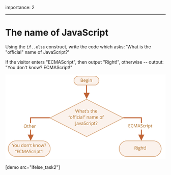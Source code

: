importance: 2

---

# The name of JavaScript

Using the `if..else` construct, write the code which asks: 'What is the "official" name of JavaScript?'

If the visitor enters "ECMAScript", then output "Right!", otherwise -- output: "You don't know? ECMAScript!"

![](ifelse_task2.svg)

[demo src="ifelse_task2"]
